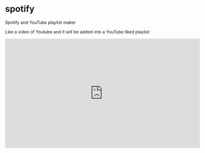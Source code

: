 # spotify
Spotify and YouTube playlist maker  

Like a video of Youtube and it will be added into a YouTube liked playlist 

<iframe src="https://player.vimeo.com/video/523250405" width="640" height="360" frameborder="0" allow="autoplay; fullscreen; picture-in-picture" allowfullscreen></iframe>

